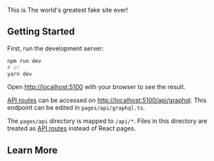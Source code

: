 This is The world's greatest fake site ever!

## Getting Started

First, run the development server:

```bash
npm run dev
# or
yarn dev
```

Open [http://localhost:5100](http://localhost:5100) with your browser to see the result.

[API routes](https://nextjs.org/docs/api-routes/introduction) can be accessed on [http://localhost:5100/api/graphql](http://localhost:5100/api/graphql). This endpoint can be edited in `pages/api/graphql.ts`.

The `pages/api` directory is mapped to `/api/*`. Files in this directory are treated as [API routes](https://nextjs.org/docs/api-routes/introduction) instead of React pages.

## Learn More
